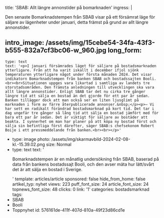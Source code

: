 title: 'SBAB: Allt längre annonstider på bomarknaden'
ingress: |
  <p>Den senaste Bomarknadstempen från SBAB visar på ett försämrat läge för säljare av lägenheter under januari, detta främst på grund av allt längre annonstider.
  </p>
  
intro_image: /assets/img/15cebe54-34fa-43f3-b555-832a7cf3bc06-w_960.jpg
long_form:
  -
    type: text
    text: '<p>I januari försämrades läget för säljare på bostadsmarknaden ytterligare. Från att ha varit iskallt i december ifjol sjönk temperaturen ytterligare något under första månaden 2024. Det visar indikatorn Bomarknadstempen från banken SBAB och bostadssajten Booli. <br><br>Situationen uppges vara likartad i samtliga av landets tre storstadsområden. Den främsta anledningen till utvecklingen ska vara allt längre annonstider. Enligt SBAB tar det nu cirka tre gånger längre tid att sälja en bostad än det gjorde för ett par år sedan. Banken tillägger dock att man också ser en liten ljusglimt på marknaden i form av färre återpublicerade annonser.&nbsp;</p><p>– Vi har sett en radikalt förändrad bostadsmarknad på kort tid. Det tar i dag ungefär tre gånger så lång tid att sälja en bostad jämfört med för bara ett par år sedan. Det är viktigt för säljare av bostäder att beakta. I synnerhet om man har planer på att köpa ny bostad först och sälja sin befintliga först därefter, säger SBAB:s chefsekonom Robert Boije i ett pressmeddelande från banken.<br><br></p>'
  -
    type: image
    photo: /assets/img/skarmavbild-2024-02-08-kl.-15.39.02.png
    size: Normal
  -
    type: text
    text: '<p>Bomarknadstempen är en månatlig undersökning från SBAB, baserad på data från bankens bostadssajt Booli, och den avser mäta hur lätt/svårt det är att sälja en bostad i Sverige.</p>'
template: articles/article
sponsored: false
hide_from_home: false
artikel_typ: nyhet
views: 223
puff_font_size: 24
article_font_size: 24
topnews_font_size: 48
clicks: 0
link: '1'
categories: bostadsmarknad
tags:
  - SBAB
  - Booli
  - Toppnyhet
id: 576161de-411f-407d-810a-49f23d86cd1e
